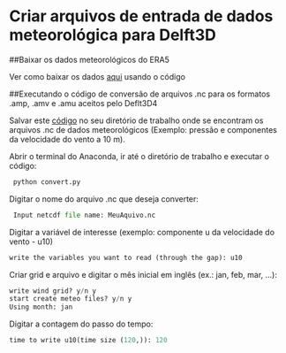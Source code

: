 # Criar arquivos de entrada de dados meteorológica para Delft3D

##Baixar os dados meteorológicos do ERA5

Ver como baixar os dados [aqui](https://github.com/Dilello/BaixarDadosERA5no-Win10) usando o código 

##Executando o código de conversão de arquivos .nc para os formatos .amp, .amv e .amu  aceitos pelo Deflt3D4

Salvar este [código]() no seu diretório de trabalho onde se encontram os arquivos .nc de dados meteorológicos (Exemplo: pressão e componentes da velocidade do vento a 10 m).

Abrir o terminal do Anaconda, ir até o diretório de trabalho e executar o código:

```python
 python convert.py
```

Digitar o nome do arquivo .nc que deseja converter:

```python
 Input netcdf file name: MeuAquivo.nc
```

Digitar a variável de interesse (exemplo: componente u da velocidade do vento - u10)

```python
write the variables you want to read (through the gap): u10
```

Criar grid e arquivo e digitar o mês inicial em inglês (ex.: jan, feb, mar, ...):

```python
write wind grid? y/n y
start create meteo files? y/n y
Using month: jan
```

Digitar a contagem do passo do tempo:

```python
time to write u10(time size (120,)): 120
```


